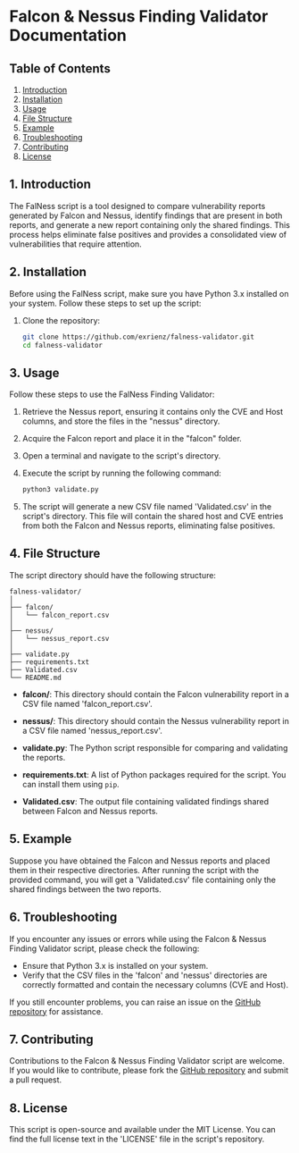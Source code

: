 # Falcon & Nessus Finding Validator Documentation

## Table of Contents
1. [Introduction](#introduction)
2. [Installation](#installation)
3. [Usage](#usage)
4. [File Structure](#file-structure)
5. [Example](#example)
6. [Troubleshooting](#troubleshooting)
7. [Contributing](#contributing)
8. [License](#license)

## 1. Introduction <a name="introduction"></a>
The FalNess script is a tool designed to compare vulnerability reports generated by Falcon and Nessus, identify findings that are present in both reports, and generate a new report containing only the shared findings. This process helps eliminate false positives and provides a consolidated view of vulnerabilities that require attention.

## 2. Installation <a name="installation"></a>
Before using the FalNess script, make sure you have Python 3.x installed on your system. Follow these steps to set up the script:

1. Clone the repository:
   ```bash
   git clone https://github.com/exrienz/falness-validator.git
   cd falness-validator
   ```

## 3. Usage <a name="usage"></a>
Follow these steps to use the FalNess Finding Validator:

1. Retrieve the Nessus report, ensuring it contains only the CVE and Host columns, and store the files in the "nessus" directory.

2. Acquire the Falcon report and place it in the "falcon" folder.

3. Open a terminal and navigate to the script's directory.

4. Execute the script by running the following command:
   ```bash
   python3 validate.py
   ```

5. The script will generate a new CSV file named 'Validated.csv' in the script's directory. This file will contain the shared host and CVE entries from both the Falcon and Nessus reports, eliminating false positives.

## 4. File Structure <a name="file-structure"></a>
The script directory should have the following structure:

```
falness-validator/
│
├── falcon/
│   └── falcon_report.csv
│
├── nessus/
│   └── nessus_report.csv
│
├── validate.py
├── requirements.txt
├── Validated.csv
└── README.md
```

- **falcon/**: This directory should contain the Falcon vulnerability report in a CSV file named 'falcon_report.csv'.

- **nessus/**: This directory should contain the Nessus vulnerability report in a CSV file named 'nessus_report.csv'.

- **validate.py**: The Python script responsible for comparing and validating the reports.

- **requirements.txt**: A list of Python packages required for the script. You can install them using `pip`.

- **Validated.csv**: The output file containing validated findings shared between Falcon and Nessus reports.

## 5. Example <a name="example"></a>
Suppose you have obtained the Falcon and Nessus reports and placed them in their respective directories. After running the script with the provided command, you will get a 'Validated.csv' file containing only the shared findings between the two reports.

## 6. Troubleshooting <a name="troubleshooting"></a>
If you encounter any issues or errors while using the Falcon & Nessus Finding Validator script, please check the following:

- Ensure that Python 3.x is installed on your system.
- Verify that the CSV files in the 'falcon' and 'nessus' directories are correctly formatted and contain the necessary columns (CVE and Host).

If you still encounter problems, you can raise an issue on the [GitHub repository](https://github.com/exrienz/falness-validator) for assistance.

## 7. Contributing <a name="contributing"></a>
Contributions to the Falcon & Nessus Finding Validator script are welcome. If you would like to contribute, please fork the [GitHub repository](https://github.com/exrienz/falness-validator) and submit a pull request.

## 8. License <a name="license"></a>
This script is open-source and available under the MIT License. You can find the full license text in the 'LICENSE' file in the script's repository.
